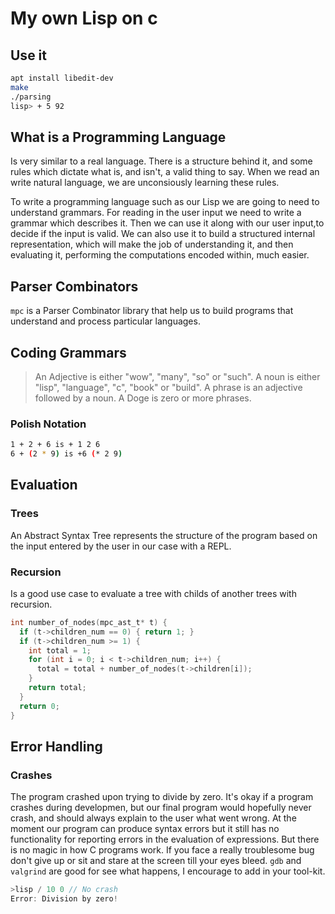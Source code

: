 # My own Lisp on c

## Use it
```sh
apt install libedit-dev
make
./parsing
lisp> + 5 92
```

## What is a Programming Language
Is very similar to a real language. There is a structure behind it, and some rules
which dictate what is, and isn't, a valid thing to say. When we read an write natural
language, we are unconsiously learning these rules.

To write a programming language such as our Lisp we are going to need to understand
grammars. For reading in the user input we need to write a grammar which describes it.
Then we can use it along with our user input,to decide if the input is valid. We
can also use it to build a structured internal representation, which will make the
job of understanding it, and then evaluating it, performing the computations encoded
within, much easier.

## Parser Combinators
`mpc` is a Parser Combinator library that help us to build programs that understand
and process particular languages.

## Coding Grammars
> An Adjective is either "wow", "many", "so" or "such".
> A noun is either "lisp", "language", "c", "book" or "build".
> A phrase is an adjective followed by a noun.
> A Doge is zero or more phrases.
### Polish Notation
```sh
1 + 2 + 6 is + 1 2 6
6 + (2 * 9) is +6 (* 2 9)
```

## Evaluation
### Trees
An Abstract Syntax Tree represents the structure of the program based on the input
entered by the user in our case with a REPL.
### Recursion
Is a good use case to evaluate a tree with childs of another trees with recursion.
```c
int number_of_nodes(mpc_ast_t* t) {
  if (t->children_num == 0) { return 1; }
  if (t->children_num >= 1) {
    int total = 1;
    for (int i = 0; i < t->children_num; i++) {
      total = total + number_of_nodes(t->children[i]);
    }
    return total;
  }
  return 0;
}
```

## Error Handling
### Crashes
The program crashed upon trying to divide by zero. It's okay if a program crashes
during developmen, but our final program would hopefully never crash, and should
always explain to the user what went wrong.
At the moment our program can produce syntax errors but it still has no functionality
for reporting errors in the evaluation of expressions.
But there is no magic in how C programs work. If you face a really troublesome bug
don't give up or sit and stare at the screen till your eyes bleed. `gdb` and `valgrind`
are good for see what happens, I encourage to add in your tool-kit.
```c
>lisp / 10 0 // No crash
Error: Division by zero!
```

